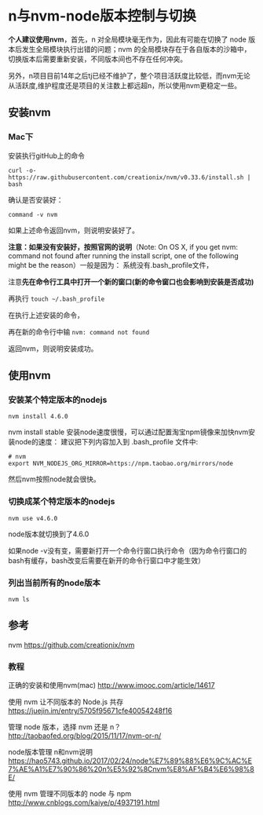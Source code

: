 # n与nvm-node版本控制与切换

**个人建议使用nvm**，首先，n 对全局模块毫无作为，因此有可能在切换了 node 版本后发生全局模块执行出错的问题；nvm 的全局模块存在于各自版本的沙箱中，切换版本后需要重新安装，不同版本间也不存在任何冲突。

另外，n项目目前14年之后tj已经不维护了，整个项目活跃度比较低，而nvm无论从活跃度,维护程度还是项目的关注数上都远超n，所以使用nvm更稳定一些。

## 安装nvm
### Mac下
安装执行gitHub上的命令

```
curl -o- https://raw.githubusercontent.com/creationix/nvm/v0.33.6/install.sh | bash
```

确认是否安装好：



```
command -v nvm
```

如果上述命令返回nvm，则说明安装好了。

**注意：如果没有安装好，按照官网的说明**（Note: On OS X, if you get nvm: command not found after running the install script, one of the following might be the reason）一般是因为：
系统没有.bash_profile文件，

注意**先在命令行工具中打开一个新的窗口(新的命令窗口也会影响到安装是否成功)**

再执行 `touch ~/.bash_profile`

在执行上述安装的命令，

再在新的命令行中输 `nvm: command not found`

返回nvm，则说明安装成功。


## 使用nvm

### 安装某个特定版本的nodejs


```
nvm install 4.6.0
```

nvm install stable 安装node速度很慢，可以通过配置淘宝npm镜像来加快nvm安装node的速度：
建议把下列内容加入到 .bash_profile 文件中:



```
# nvm
export NVM_NODEJS_ORG_MIRROR=https://npm.taobao.org/mirrors/node

```


然后nvm按照node就会很快。

### 切换成某个特定版本的nodejs

```
nvm use v4.6.0
```

node版本就切换到了4.6.0

如果node -v没有变，需要新打开一个命令行窗口执行命令（因为命令行窗口的bash有缓存，bash改变后需要在新开的命令行窗口中才能生效）

### 列出当前所有的node版本

```
nvm ls
```



## 参考
nvm
https://github.com/creationix/nvm

### 教程
正确的安装和使用nvm(mac)
http://www.imooc.com/article/14617

使用 nvm 让不同版本的 Node.js 共存
https://juejin.im/entry/5705f95671cfe40054248f16

管理 node 版本，选择 nvm 还是 n？
http://taobaofed.org/blog/2015/11/17/nvm-or-n/

node版本管理 n和nvm说明
https://hao5743.github.io/2017/02/24/node%E7%89%88%E6%9C%AC%E7%AE%A1%E7%90%86%20n%E5%92%8Cnvm%E8%AF%B4%E6%98%8E/

使用 nvm 管理不同版本的 node 与 npm
http://www.cnblogs.com/kaiye/p/4937191.html
